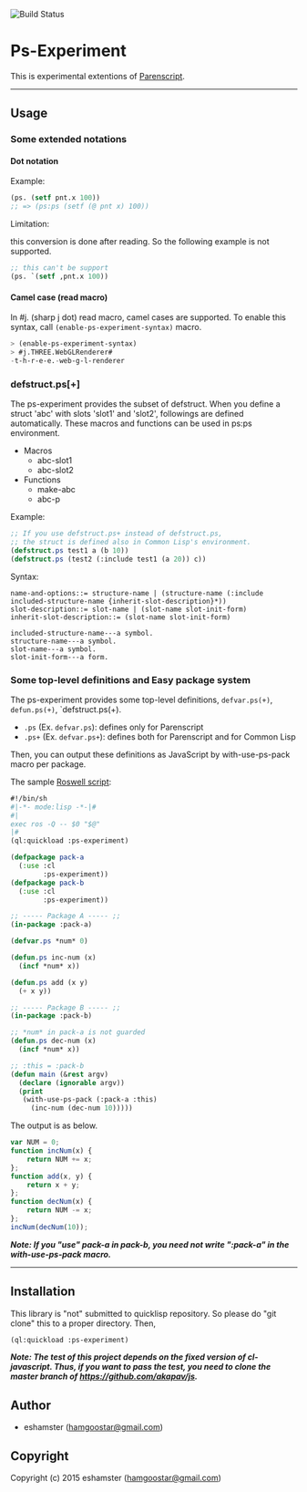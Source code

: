 ![Build Status](https://circleci.com/gh/eshamster/ps-experiment.png?style=shield)

# Ps-Experiment

This is experimental extentions of [Parenscript](https://common-lisp.net/project/parenscript).

----

## Usage

### Some extended notations

#### Dot notation

Example: 

```lisp
(ps. (setf pnt.x 100))
;; => (ps:ps (setf (@ pnt x) 100))
```

Limitation:

this conversion is done after reading. So the following example is not supported. 

```lisp
;; this can't be support
(ps. `(setf ,pnt.x 100))
```

#### Camel case (read macro)

In \#j. (sharp j dot) read macro, camel cases are supported. To enable this syntax, call `(enable-ps-experiment-syntax)` macro.

```lisp
> (enable-ps-experiment-syntax)
> #j.THREE.WebGLRenderer#
-t-h-r-e-e.-web-g-l-renderer
```

### defstruct.ps[+]

The ps-experiment provides the subset of defstruct. When you define a struct 'abc' with slots 'slot1' and 'slot2', followings are defined automatically. These macros and functions can be used in ps:ps environment.

- Macros
  - abc-slot1
  - abc-slot2
- Functions
  - make-abc
  - abc-p

Example:

```lisp
;; If you use defstruct.ps+ instead of defstruct.ps,
;; the struct is defined also in Common Lisp's environment.
(defstruct.ps test1 a (b 10))
(defstruct.ps (test2 (:include test1 (a 20)) c))
```

Syntax:

```text
name-and-options::= structure-name | (structure-name (:include included-structure-name {inherit-slot-description}*))
slot-description::= slot-name | (slot-name slot-init-form)
inherit-slot-description::= (slot-name slot-init-form)

included-structure-name---a symbol.
structure-name---a symbol.
slot-name---a symbol.
slot-init-form---a form.
```

### Some top-level definitions and Easy package system

The ps-experiment provides some top-level definitions, `defvar.ps(+)`, `defun.ps(+)`, `defstruct.ps(+).

- `.ps` (Ex. `defvar.ps`): defines only for Parenscript
- `.ps+` (Ex. `defvar.ps+`): defines both for Parenscript and for Common Lisp

Then, you can output these definitions as JavaScript by with-use-ps-pack macro per package. 

The sample [Roswell script](https://github.com/snmsts/roswell):

```lisp
#!/bin/sh
#|-*- mode:lisp -*-|#
#|
exec ros -Q -- $0 "$@"
|#
(ql:quickload :ps-experiment)

(defpackage pack-a
  (:use :cl
        :ps-experiment))
(defpackage pack-b
  (:use :cl
        :ps-experiment))

;; ----- Package A ----- ;;
(in-package :pack-a)

(defvar.ps *num* 0)

(defun.ps inc-num (x)
  (incf *num* x))

(defun.ps add (x y)
  (+ x y))

;; ----- Package B ----- ;;
(in-package :pack-b)

;; *num* in pack-a is not guarded
(defun.ps dec-num (x) 
  (incf *num* x))

;; :this = :pack-b
(defun main (&rest argv)
  (declare (ignorable argv))
  (print
   (with-use-ps-pack (:pack-a :this)
     (inc-num (dec-num 10)))))
```

The output is as below.

```javascript
var NUM = 0;
function incNum(x) {
    return NUM += x;
};
function add(x, y) {
    return x + y;
};
function decNum(x) {
    return NUM -= x;
};
incNum(decNum(10));
```

***Note: If you "use" pack-a in pack-b, you need not write ":pack-a" in the with-use-ps-pack macro.***

----

## Installation

This library is "not" submitted to quicklisp repository. So please do "git clone" this to a proper directory. Then,

```lisp
(ql:quickload :ps-experiment)
```

***Note: The test of this project depends on the fixed version of cl-javascript. Thus, if you want to pass the test, you need to clone the master branch of <https://github.com/akapav/js>.***

## Author

* eshamster (hamgoostar@gmail.com)

## Copyright

Copyright (c) 2015 eshamster (hamgoostar@gmail.com)
